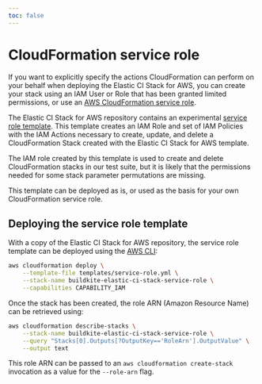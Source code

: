 ```yaml
---
toc: false
---
```


# CloudFormation service role

If you want to explicitly specify the actions CloudFormation can perform on
your behalf when deploying the Elastic CI Stack for AWS, you can create your
stack using an IAM User or Role that has been granted limited permissions, or
use an [AWS CloudFormation service role](https://docs.aws.amazon.com/AWSCloudFormation/latest/UserGuide/using-iam-servicerole.html).

The Elastic CI Stack for AWS repository contains an experimental
[service role template](https://github.com/buildkite/elastic-ci-stack-for-aws/blob/-/templates/service-role.yml).
This template creates an IAM Role and set of IAM Policies with the IAM Actions
necessary to create, update, and delete a CloudFormation Stack created with the
Elastic CI Stack for AWS template.

The IAM role created by this template is used to create and delete CloudFormation stacks in our
test suite, but it is likely that the permissions needed for some stack parameter permutations are
missing.

This template can be deployed as is, or used as the basis for your own
CloudFormation service role.


## Deploying the service role template

With a copy of the Elastic CI Stack for AWS repository, the service role
template can be deployed using the [AWS CLI](https://aws.amazon.com/cli/):

```bash
aws cloudformation deploy \
	--template-file templates/service-role.yml \
	--stack-name buildkite-elastic-ci-stack-service-role \
	--capabilities CAPABILITY_IAM
```

Once the stack has been created, the role ARN (Amazon Resource Name) can be retrieved using:

```bash
aws cloudformation describe-stacks \
	--stack-name buildkite-elastic-ci-stack-service-role \
	--query "Stacks[0].Outputs[?OutputKey=='RoleArn'].OutputValue" \
	--output text
```

This role ARN can be passed to an `aws cloudformation create-stack` invocation
as a value for the `--role-arn` flag.
